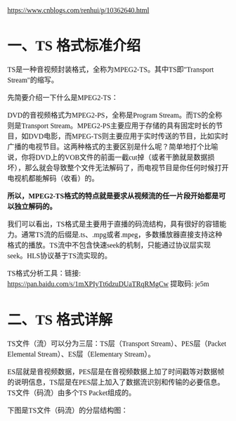 <font face="SimSun" size=3>

https://www.cnblogs.com/renhui/p/10362640.html

# 一、TS 格式标准介绍

TS是一种音视频封装格式，全称为MPEG2-TS。其中TS即"Transport Stream"的缩写。

先简要介绍一下什么是MPEG2-TS：

DVD的音视频格式为MPEG2-PS，全称是Program Stream。而TS的全称则是Transport Stream。MPEG2-PS主要应用于存储的具有固定时长的节目，如DVD电影，而MPEG-TS则主要应用于实时传送的节目，比如实时广播的电视节目。这两种格式的主要区别是什么呢？简单地打个比喻说，你将DVD上的VOB文件的前面一截cut掉（或者干脆就是数据损坏），那么就会导致整个文件无法解码了，而电视节目是你任何时候打开电视机都能解码（收看）的。

**所以，MPEG2-TS格式的特点就是要求从视频流的任一片段开始都是可以独立解码的。**

我们可以看出，TS格式是主要用于直播的码流结构，具有很好的容错能力。通常TS流的后缀是.ts、.mpg或者.mpeg，多数播放器直接支持这种格式的播放。TS流中不包含快速seek的机制，只能通过协议层实现seek。HLS协议基于TS流实现的。

TS格式分析工具：链接: https://pan.baidu.com/s/1mXPIyTt6dzuDUaTRqRMgCw 提取码: je5m

# 二、TS 格式详解

TS文件（流）可以分为三层：TS层（Transport Stream）、PES层（Packet Elemental Stream）、ES层（Elementary Stream）。

ES层就是音视频数据，PES层是在音视频数据上加了时间戳等对数据帧的说明信息，TS层是在PES层上加入了数据流识别和传输的必要信息。TS文件（码流）由多个TS Packet组成的。

下图是TS文件（码流）的分层结构图：


</font>